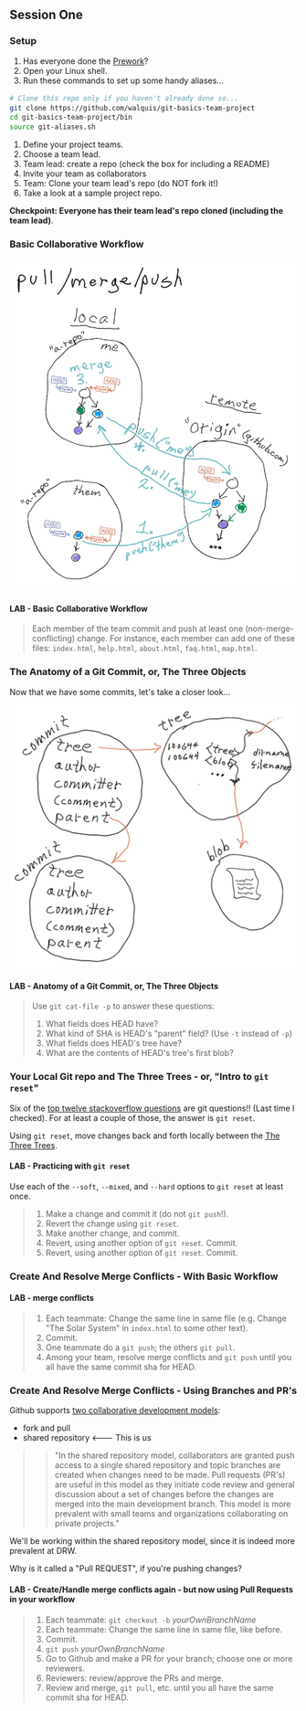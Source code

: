 ## **Session One**

### Setup
1. Has everyone done the [Prework](prework.md)?
1. Open your Linux shell.
1. Run these commands to set up some handy aliases...
```bash
# Clone this repo only if you haven't already done so...
git clone https://github.com/walquis/git-basics-team-project
cd git-basics-team-project/bin
source git-aliases.sh
```
1. Define your project teams.
1. Choose a team lead.
1. Team lead: create a repo (check the box for including a README)
1. Invite your team as collaborators
1. Team: Clone your team lead's repo (do NOT fork it!)
1. Take a look at a sample project repo.

**Checkpoint: Everyone has their team lead's repo cloned (including the team lead)**.

### Basic Collaborative Workflow

![](images/pull-merge-push-diagram.jpg)

#### LAB - Basic Collaborative Workflow
> Each member of the team commit and push at least one (non-merge-conflicting) change.  For instance, each member
> can add one of these files: `index.html`, `help.html`, `about.html`, `faq.html`, `map.html`.

### The Anatomy of a Git Commit, or, The Three Objects
Now that we have some commits, let's take a closer look...

![](images/commit-tree-blob-diagram.jpg)

#### LAB - Anatomy of a Git Commit, or, The Three Objects
> Use `git cat-file -p` to answer these questions:
> 1. What fields does HEAD have?
> 1. What kind of SHA is HEAD's "parent" field? (Use `-t` instead of `-p`)
> 1. What fields does HEAD's tree have?
> 1. What are the contents of HEAD's tree's first blob?

### Your Local Git repo and The Three Trees - or, "Intro to `git reset`"
Six of the [top twelve stackoverflow questions](https://stackoverflow.com/questions?tab=Votes) are git questions!!  (Last time I checked). For at least a couple of those, the answer is `git reset`.

Using `git reset`, move changes back and forth locally between the [The Three Trees](objects-and-trees-exercise.md).

#### LAB - Practicing with `git reset`
Use each of the `--soft`, `--mixed`, and `--hard` options to `git reset` at least once.
> 1. Make a change and commit it (do not `git push`!).
> 1. Revert the change using `git reset`.
> 1. Make another change, and commit.
> 1. Revert, using another option of `git reset`.  Commit.
> 1. Revert, using another option of `git reset`.  Commit.

### Create And Resolve Merge Conflicts - With Basic Workflow

#### LAB - merge conflicts
> 1. Each teammate: Change the same line in same file (e.g. Change "The Solar System" in `index.html` to some other text).
> 1. Commit. 
> 1. One teammate do a `git push`; the others `git pull`.
> 1. Among your team, resolve merge conflicts and `git push` until you all have the same commit sha for HEAD.

### Create And Resolve Merge Conflicts - Using Branches and PR's
Github supports [two collaborative development models](https://docs.github.com/en/pull-requests/collaborating-with-pull-requests/getting-started/about-collaborative-development-models):
- fork and pull
- shared repository <--- This is us

>>"In the shared repository model, collaborators are granted push access to a single shared repository and topic branches are created when changes need to be made. Pull requests (PR's) are useful in this model as they initiate code review and general discussion about a set of changes before the changes are merged into the main development branch. This model is more prevalent with small teams and organizations collaborating on private projects."

We'll be working within the shared repository model, since it is indeed more prevalent at DRW.

Why is it called a "Pull REQUEST", if you're pushing changes?

#### LAB - Create/Handle merge conflicts again - but now using Pull Requests in your workflow
> 1. Each teammate: `git checkout -b` _yourOwnBranchName_
> 1. Each teammate: Change the same line in same file, like before.
> 1. Commit. 
> 1. `git push` _yourOwnBranchName_
> 1. Go to Github and make a PR for your branch; choose one or more reviewers.
> 1. Reviewers: review/approve the PRs and merge.
> 1. Review and merge, `git pull`, etc. until you all have the same commit sha for HEAD.


